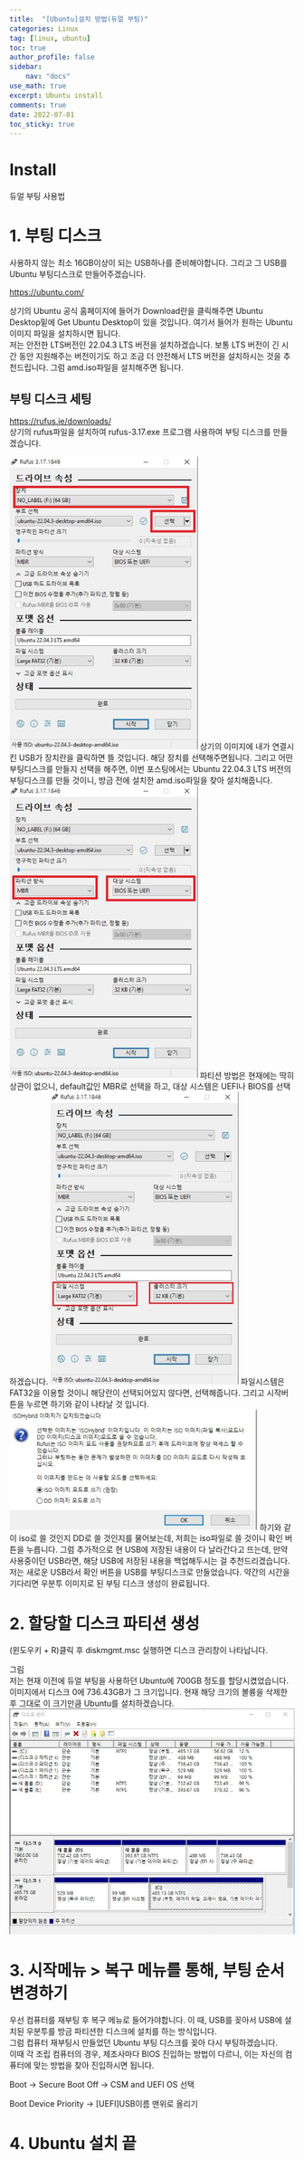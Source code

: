 ```yaml
---
title:  "[Ubuntu]설치 방법(듀얼 부팅)"
categories: Linux
tag: [linux, ubuntu]
toc: true
author_profile: false
sidebar:
    nav: "docs"
use_math: true
excerpt: Ubuntu install
comments: true
date: 2022-07-01
toc_sticky: true
---
```


# Install

듀얼 부팅 사용법

# 1. 부팅 디스크
사용하지 않는 최소 16GB이상이 되는 USB하나를 준비해야합니다. 그리고 그 USB를 Ubuntu 부팅디스크로 만들어주겠습니다.   

<https://ubuntu.com/>    

상기의 Ubuntu 공식 홈페이지에 들어가 Download란을 클릭해주면 Ubuntu Desktop밑에 Get Ubuntu Desktop이 있을 것입니다. 여기서 들어가 원하는 Ubuntu 이미지 파일을 설치하시면 됩니다.   
저는 안전한 LTS버전인 22.04.3 LTS 버전을 설치하겠습니다. 보통 LTS 버전이 긴 시간 동안 지원해주는 버전이기도 하고 조금 더 안전해서 LTS 버전을 설치하시는 것을 추천드립니다. 그럼 amd.iso파일을 설치해주면 됩니다.    

## 부팅 디스크 세팅
<https://rufus.ie/downloads/>   
상기의 rufus파일을 설치하여 rufus-3.17.exe 프로그램 사용하여 부팅 디스크를 만들겠습니다.

<img src="../../../assets/images/Linux/2022-07-01-ubuntu/Booting Disk 1.JPG" alt="Step 1" style="zoom:80%;" />    
상기의 이미지에 내가 연결시킨 USB가 장치란을 클릭하면 뜰 것입니다. 해당 장치를 선택해주면됩니다.   
그리고 어떤 부팅디스크를 만들지 선택을 해주면, 이번 포스팅에서는 Ubuntu 22.04.3 LTS 버전의 부팅디스크를 만들 것이니, 방금 전에 설치한 amd.iso파일을 찾아 설치해줍니다.   

<img src="../../../assets/images/Linux/2022-07-01-ubuntu/Booting Disk 2.JPG" alt="Step 2" style="zoom:80%;" />    
파티션 방법은 현재에는 딱히 상관이 없으니, default값인 MBR로 선택을 하고, 대상 시스템은 UEFI나 BIOS를 선택하겠습니다.   

<img src="../../../assets/images/Linux/2022-07-01-ubuntu/Booting Disk 3.JPG" alt="Step 3" style="zoom:80%;" />    
파일시스템은 FAT32을 이용할 것이니 해당란이 선택되어있지 않다면, 선택해줍니다.   
그리고 시작버튼을 누르면 하기와 같이 나타날 것 입니다.   

<img src="../../../assets/images/Linux/2022-07-01-ubuntu/Booting Disk 4.JPG" alt="Step 4" style="zoom:80%;" />    
하기와 같이 iso로 쓸 것인지 DD로 쓸 것인지를 물어보는데, 저희는 iso파일로 쓸 것이니 확인 버튼을 누릅니다.    
그럼 추가적으로 현 USB에 저장된 내용이 다 날라간다고 뜨는데, 만약 사용중이던 USB라면, 해당 USB에 저장된 내용을 백업해두시는 걸 추천드리겠습니다.   
저는 새로운 USB라서 확인 버튼을 USB를 부팅디스크로 만들었습니다.    
약간의 시간을 기다리면 우분투 이미지로 된 부팅 디스크 생성이 완료됩니다. 

# 2. 할당할 디스크 파티션 생성

(윈도우키 + R)클릭 후 diskmgmt.msc 실행하면 디스크 관리창이 나타납니다.   

그림   
저는 현재 이전에 듀얼 부팅을 사용하던 Ubuntu에 700GB 정도를 할당시켰었습니다. 이미지에서 디스크 0에 736.43GB가 그 크기입니다. 현재 해당 크기의 볼륭을 삭제한 후 그대로 이 크기만큼 Ubuntu를 설치하겠습니다.    
<img src="../../../assets/images/Linux/2022-07-01-ubuntu/Disk Partition.JPG" alt="Disk Partition" style="zoom:80%;" />    

# **3. 시작메뉴 > 복구 메뉴를 통해, 부팅 순서 변경하기**
우선 컴퓨터를 재부팅 후 복구 메뉴로 들어가야합니다. 이 때, USB를 꽂아서 USB에 설치된 우분투를 방금 파티션한 디스크에 설치를 하는 방식입니다.   
그럼 컵퓨터 재부팅시 만들었던 Ubuntu 부팅 디스크를 꽂아 다시 부팅하겠습니다.    
이때 각 조립 컴퓨터의 경우, 제조사마다 BIOS 진입하는 방법이 다르니, 이는 자신의 컴퓨터에 맞는 방법을 찾아 진입하시면 됩니다.   
 
Boot -> Secure Boot Off -> CSM and UEFI OS 선택

Boot Device Priority -> [UEFI]USB이름 맨위로 올리기

# 4. Ubuntu 설치 끝

